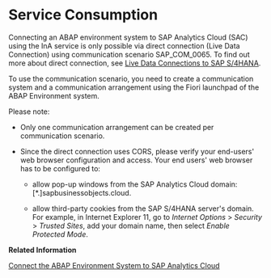 <!-- loio6f727a40201547c79d9d7abf3baff344 -->

# Service Consumption

Connecting an ABAP environment system to SAP Analytics Cloud \(SAC\) using the InA service is only possible via direct connection \(Live Data Connection\) using communication scenario SAP\_COM\_0065. To find out more about direct connection, see [Live Data Connections to SAP S/4HANA](https://help.sap.com/viewer/00f68c2e08b941f081002fd3691d86a7/latest/en-US/d2a1edf7cda74315a2c5052de8a3a4eb.html).

To use the communication scenario, you need to create a communication system and a communication arrangement using the Fiori launchpad of the ABAP Environment system.

Please note:

-   Only one communication arrangement can be created per communication scenario.

-   Since the direct connection uses CORS, please verify your end-users' web browser configuration and access. Your end users' web browser has to be configured to:

    -   allow pop-up windows from the SAP Analytics Cloud domain: \[\*.\]sapbusinessobjects.cloud.

    -   allow third-party cookies from the SAP S/4HANA server's domain. For example, in Internet Explorer 11, go to *Internet Options* \> *Security* \> *Trusted Sites*, add your domain name, then select *Enable Protected Mode*.


**Related Information**  


[Connect the ABAP Environment System to SAP Analytics Cloud](Connect_the_ABAP_Environment_System_to_SAP_Analytics_Cloud_a102853.md "Connect your ABAP environment system to SAP Analytics Cloud (SAC) using communication scenario SAP_COM_0065. Here's how:")

